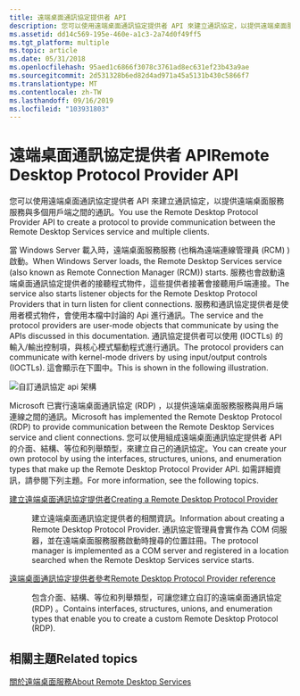 ```yaml
---
title: 遠端桌面通訊協定提供者 API
description: 您可以使用遠端桌面通訊協定提供者 API 來建立通訊協定，以提供遠端桌面服務服務與多個用戶端之間的通訊。
ms.assetid: dd14c569-195e-460e-a1c3-2a74d0f49ff5
ms.tgt_platform: multiple
ms.topic: article
ms.date: 05/31/2018
ms.openlocfilehash: 95aed1c6866f3078c3761ad8ec631ef23b43a9ae
ms.sourcegitcommit: 2d531328b6ed82d4ad971a45a5131b430c5866f7
ms.translationtype: MT
ms.contentlocale: zh-TW
ms.lasthandoff: 09/16/2019
ms.locfileid: "103931803"
---
```

# <a name="remote-desktop-protocol-provider-api"></a><span data-ttu-id="b4dc5-103">遠端桌面通訊協定提供者 API</span><span class="sxs-lookup"><span data-stu-id="b4dc5-103">Remote Desktop Protocol Provider API</span></span>

<span data-ttu-id="b4dc5-104">您可以使用遠端桌面通訊協定提供者 API 來建立通訊協定，以提供遠端桌面服務服務與多個用戶端之間的通訊。</span><span class="sxs-lookup"><span data-stu-id="b4dc5-104">You use the Remote Desktop Protocol Provider API to create a protocol to provide communication between the Remote Desktop Services service and multiple clients.</span></span>

<span data-ttu-id="b4dc5-105">當 Windows Server 載入時，遠端桌面服務服務 (也稱為遠端連線管理員 (RCM) ) 啟動。</span><span class="sxs-lookup"><span data-stu-id="b4dc5-105">When Windows Server loads, the Remote Desktop Services service (also known as Remote Connection Manager (RCM)) starts.</span></span> <span data-ttu-id="b4dc5-106">服務也會啟動遠端桌面通訊協定提供者的接聽程式物件，這些提供者接著會接聽用戶端連接。</span><span class="sxs-lookup"><span data-stu-id="b4dc5-106">The service also starts listener objects for the Remote Desktop Protocol Providers that in turn listen for client connections.</span></span> <span data-ttu-id="b4dc5-107">服務和通訊協定提供者是使用者模式物件，會使用本檔中討論的 Api 進行通訊。</span><span class="sxs-lookup"><span data-stu-id="b4dc5-107">The service and the protocol providers are user-mode objects that communicate by using the APIs discussed in this documentation.</span></span> <span data-ttu-id="b4dc5-108">通訊協定提供者可以使用 (IOCTLs) 的輸入/輸出控制項，與核心模式驅動程式進行通訊。</span><span class="sxs-lookup"><span data-stu-id="b4dc5-108">The protocol providers can communicate with kernel-mode drivers by using input/output controls (IOCTLs).</span></span> <span data-ttu-id="b4dc5-109">這會顯示在下圖中。</span><span class="sxs-lookup"><span data-stu-id="b4dc5-109">This is shown in the following illustration.</span></span>

![自訂通訊協定 api 架構](images/protocol-architecture.png)

<span data-ttu-id="b4dc5-111">Microsoft 已實行遠端桌面通訊協定 (RDP) ，以提供遠端桌面服務服務與用戶端連線之間的通訊。</span><span class="sxs-lookup"><span data-stu-id="b4dc5-111">Microsoft has implemented the Remote Desktop Protocol (RDP) to provide communication between the Remote Desktop Services service and client connections.</span></span> <span data-ttu-id="b4dc5-112">您可以使用組成遠端桌面通訊協定提供者 API 的介面、結構、等位和列舉類型，來建立自己的通訊協定。</span><span class="sxs-lookup"><span data-stu-id="b4dc5-112">You can create your own protocol by using the interfaces, structures, unions, and enumeration types that make up the Remote Desktop Protocol Provider API.</span></span> <span data-ttu-id="b4dc5-113">如需詳細資訊，請參閱下列主題。</span><span class="sxs-lookup"><span data-stu-id="b4dc5-113">For more information, see the following topics.</span></span>

<dl> <dt>

[<span data-ttu-id="b4dc5-114">建立遠端桌面通訊協定提供者</span><span class="sxs-lookup"><span data-stu-id="b4dc5-114">Creating a Remote Desktop Protocol Provider</span></span>](creating-a-custom-remote-protocol.md)
</dt> <dd>

<span data-ttu-id="b4dc5-115">建立遠端桌面通訊協定提供者的相關資訊。</span><span class="sxs-lookup"><span data-stu-id="b4dc5-115">Information about creating a Remote Desktop Protocol Provider.</span></span> <span data-ttu-id="b4dc5-116">通訊協定管理員會實作為 COM 伺服器，並在遠端桌面服務服務啟動時搜尋的位置註冊。</span><span class="sxs-lookup"><span data-stu-id="b4dc5-116">The protocol manager is implemented as a COM server and registered in a location searched when the Remote Desktop Services service starts.</span></span>

</dd> <dt>

[<span data-ttu-id="b4dc5-117">遠端桌面通訊協定提供者參考</span><span class="sxs-lookup"><span data-stu-id="b4dc5-117">Remote Desktop Protocol Provider reference</span></span>](custom-remote-protocol-reference.md)
</dt> <dd>

<span data-ttu-id="b4dc5-118">包含介面、結構、等位和列舉類型，可讓您建立自訂的遠端桌面通訊協定 (RDP) 。</span><span class="sxs-lookup"><span data-stu-id="b4dc5-118">Contains interfaces, structures, unions, and enumeration types that enable you to create a custom Remote Desktop Protocol (RDP).</span></span>

</dd> </dl>

## <a name="related-topics"></a><span data-ttu-id="b4dc5-119">相關主題</span><span class="sxs-lookup"><span data-stu-id="b4dc5-119">Related topics</span></span>

<dl> <dt>

[<span data-ttu-id="b4dc5-120">關於遠端桌面服務</span><span class="sxs-lookup"><span data-stu-id="b4dc5-120">About Remote Desktop Services</span></span>](about-terminal-services.md)
</dt> </dl>

 

 




